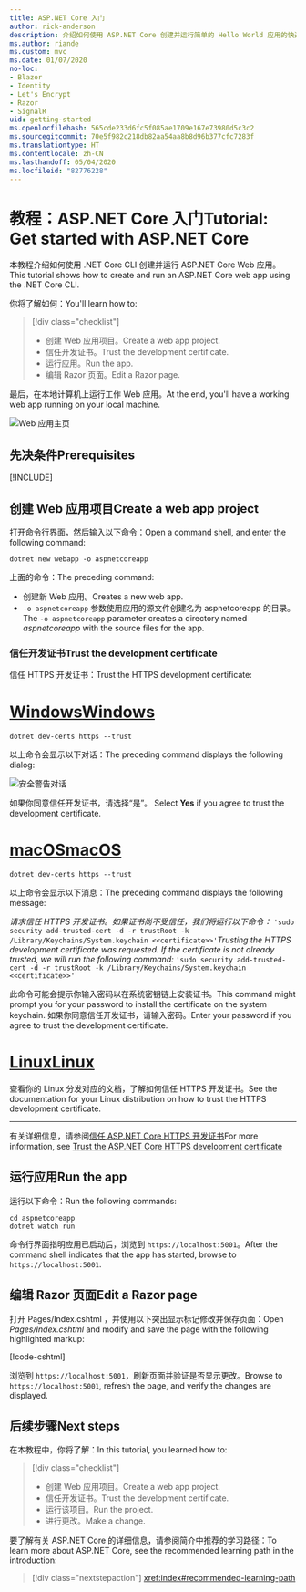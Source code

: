 ```yaml
---
title: ASP.NET Core 入门
author: rick-anderson
description: 介绍如何使用 ASP.NET Core 创建并运行简单的 Hello World 应用的快速教程。
ms.author: riande
ms.custom: mvc
ms.date: 01/07/2020
no-loc:
- Blazor
- Identity
- Let's Encrypt
- Razor
- SignalR
uid: getting-started
ms.openlocfilehash: 565cde233d6fc5f085ae1709e167e73980d5c3c2
ms.sourcegitcommit: 70e5f982c218db82aa54aa8b8d96b377cfc7283f
ms.translationtype: HT
ms.contentlocale: zh-CN
ms.lasthandoff: 05/04/2020
ms.locfileid: "82776228"
---
```

# <a name="tutorial-get-started-with-aspnet-core"></a><span data-ttu-id="e56c3-103">教程：ASP.NET Core 入门</span><span class="sxs-lookup"><span data-stu-id="e56c3-103">Tutorial: Get started with ASP.NET Core</span></span>

<span data-ttu-id="e56c3-104">本教程介绍如何使用 .NET Core CLI 创建并运行 ASP.NET Core Web 应用。</span><span class="sxs-lookup"><span data-stu-id="e56c3-104">This tutorial shows how to create and run an ASP.NET Core web app using the .NET Core CLI.</span></span>

<span data-ttu-id="e56c3-105">你将了解如何：</span><span class="sxs-lookup"><span data-stu-id="e56c3-105">You'll learn how to:</span></span>

> [!div class="checklist"]
> * <span data-ttu-id="e56c3-106">创建 Web 应用项目。</span><span class="sxs-lookup"><span data-stu-id="e56c3-106">Create a web app project.</span></span>
> * <span data-ttu-id="e56c3-107">信任开发证书。</span><span class="sxs-lookup"><span data-stu-id="e56c3-107">Trust the development certificate.</span></span>
> * <span data-ttu-id="e56c3-108">运行应用。</span><span class="sxs-lookup"><span data-stu-id="e56c3-108">Run the app.</span></span>
> * <span data-ttu-id="e56c3-109">编辑 Razor 页面。</span><span class="sxs-lookup"><span data-stu-id="e56c3-109">Edit a Razor page.</span></span>

<span data-ttu-id="e56c3-110">最后，在本地计算机上运行工作 Web 应用。</span><span class="sxs-lookup"><span data-stu-id="e56c3-110">At the end, you'll have a working web app running on your local machine.</span></span>

![Web 应用主页](_static/home-page.png)

## <a name="prerequisites"></a><span data-ttu-id="e56c3-112">先决条件</span><span class="sxs-lookup"><span data-stu-id="e56c3-112">Prerequisites</span></span>

[!INCLUDE[](~/includes/3.1-SDK.md)]

## <a name="create-a-web-app-project"></a><span data-ttu-id="e56c3-113">创建 Web 应用项目</span><span class="sxs-lookup"><span data-stu-id="e56c3-113">Create a web app project</span></span>

<span data-ttu-id="e56c3-114">打开命令行界面，然后输入以下命令：</span><span class="sxs-lookup"><span data-stu-id="e56c3-114">Open a command shell, and enter the following command:</span></span>

```dotnetcli
dotnet new webapp -o aspnetcoreapp
```

<span data-ttu-id="e56c3-115">上面的命令：</span><span class="sxs-lookup"><span data-stu-id="e56c3-115">The preceding command:</span></span>

* <span data-ttu-id="e56c3-116">创建新 Web 应用。</span><span class="sxs-lookup"><span data-stu-id="e56c3-116">Creates a new web app.</span></span>  
* <span data-ttu-id="e56c3-117">`-o aspnetcoreapp` 参数使用应用的源文件创建名为 aspnetcoreapp  的目录。</span><span class="sxs-lookup"><span data-stu-id="e56c3-117">The `-o aspnetcoreapp` parameter creates a directory named *aspnetcoreapp* with the source files for the app.</span></span>

### <a name="trust-the-development-certificate"></a><span data-ttu-id="e56c3-118">信任开发证书</span><span class="sxs-lookup"><span data-stu-id="e56c3-118">Trust the development certificate</span></span>

<span data-ttu-id="e56c3-119">信任 HTTPS 开发证书：</span><span class="sxs-lookup"><span data-stu-id="e56c3-119">Trust the HTTPS development certificate:</span></span>

# <a name="windows"></a>[<span data-ttu-id="e56c3-120">Windows</span><span class="sxs-lookup"><span data-stu-id="e56c3-120">Windows</span></span>](#tab/windows)

```dotnetcli
dotnet dev-certs https --trust
```

<span data-ttu-id="e56c3-121">以上命令会显示以下对话：</span><span class="sxs-lookup"><span data-stu-id="e56c3-121">The preceding command displays the following dialog:</span></span>

![安全警告对话](~/getting-started/_static/cert.png)

<span data-ttu-id="e56c3-123">如果你同意信任开发证书，请选择“是”。 </span><span class="sxs-lookup"><span data-stu-id="e56c3-123">Select **Yes** if you agree to trust the development certificate.</span></span>

# <a name="macos"></a>[<span data-ttu-id="e56c3-124">macOS</span><span class="sxs-lookup"><span data-stu-id="e56c3-124">macOS</span></span>](#tab/macos)

```dotnetcli
dotnet dev-certs https --trust
```

<span data-ttu-id="e56c3-125">以上命令会显示以下消息：</span><span class="sxs-lookup"><span data-stu-id="e56c3-125">The preceding command displays the following message:</span></span>

<span data-ttu-id="e56c3-126">*请求信任 HTTPS 开发证书。如果证书尚不受信任，我们将运行以下命令：* `'sudo security add-trusted-cert -d -r trustRoot -k /Library/Keychains/System.keychain <<certificate>>'`</span><span class="sxs-lookup"><span data-stu-id="e56c3-126">*Trusting the HTTPS development certificate was requested. If the certificate is not already trusted, we will run the following command:* `'sudo security add-trusted-cert -d -r trustRoot -k /Library/Keychains/System.keychain <<certificate>>'`</span></span>

<span data-ttu-id="e56c3-127">此命令可能会提示你输入密码以在系统密钥链上安装证书。</span><span class="sxs-lookup"><span data-stu-id="e56c3-127">This command might prompt you for your password to install the certificate on the system keychain.</span></span> <span data-ttu-id="e56c3-128">如果你同意信任开发证书，请输入密码。</span><span class="sxs-lookup"><span data-stu-id="e56c3-128">Enter your password if you agree to trust the development certificate.</span></span>

# <a name="linux"></a>[<span data-ttu-id="e56c3-129">Linux</span><span class="sxs-lookup"><span data-stu-id="e56c3-129">Linux</span></span>](#tab/linux)

<span data-ttu-id="e56c3-130">查看你的 Linux 分发对应的文档，了解如何信任 HTTPS 开发证书。</span><span class="sxs-lookup"><span data-stu-id="e56c3-130">See the documentation for your Linux distribution on how to trust the HTTPS development certificate.</span></span>

---

<span data-ttu-id="e56c3-131">有关详细信息，请参阅[信任 ASP.NET Core HTTPS 开发证书](xref:security/enforcing-ssl#trust-the-aspnet-core-https-development-certificate-on-windows-and-macos)</span><span class="sxs-lookup"><span data-stu-id="e56c3-131">For more information, see [Trust the ASP.NET Core HTTPS development certificate](xref:security/enforcing-ssl#trust-the-aspnet-core-https-development-certificate-on-windows-and-macos)</span></span>

## <a name="run-the-app"></a><span data-ttu-id="e56c3-132">运行应用</span><span class="sxs-lookup"><span data-stu-id="e56c3-132">Run the app</span></span>

<span data-ttu-id="e56c3-133">运行以下命令：</span><span class="sxs-lookup"><span data-stu-id="e56c3-133">Run the following commands:</span></span>

```dotnetcli
cd aspnetcoreapp
dotnet watch run
```

<span data-ttu-id="e56c3-134">命令行界面指明应用已启动后，浏览到 `https://localhost:5001`。</span><span class="sxs-lookup"><span data-stu-id="e56c3-134">After the command shell indicates that the app has started, browse to `https://localhost:5001`.</span></span>

## <a name="edit-a-razor-page"></a><span data-ttu-id="e56c3-135">编辑 Razor 页面</span><span class="sxs-lookup"><span data-stu-id="e56c3-135">Edit a Razor page</span></span>

<span data-ttu-id="e56c3-136">打开 Pages/Index.cshtml  ，并使用以下突出显示标记修改并保存页面：</span><span class="sxs-lookup"><span data-stu-id="e56c3-136">Open *Pages/Index.cshtml* and modify and save the page with the following highlighted markup:</span></span>

[!code-cshtml[](sample/index.cshtml?highlight=9)]

<span data-ttu-id="e56c3-137">浏览到 `https://localhost:5001`，刷新页面并验证是否显示更改。</span><span class="sxs-lookup"><span data-stu-id="e56c3-137">Browse to `https://localhost:5001`, refresh the page, and verify the changes are displayed.</span></span>

## <a name="next-steps"></a><span data-ttu-id="e56c3-138">后续步骤</span><span class="sxs-lookup"><span data-stu-id="e56c3-138">Next steps</span></span>

<span data-ttu-id="e56c3-139">在本教程中，你将了解：</span><span class="sxs-lookup"><span data-stu-id="e56c3-139">In this tutorial, you learned how to:</span></span>

> [!div class="checklist"]
> * <span data-ttu-id="e56c3-140">创建 Web 应用项目。</span><span class="sxs-lookup"><span data-stu-id="e56c3-140">Create a web app project.</span></span>
> * <span data-ttu-id="e56c3-141">信任开发证书。</span><span class="sxs-lookup"><span data-stu-id="e56c3-141">Trust the development certificate.</span></span>
> * <span data-ttu-id="e56c3-142">运行该项目。</span><span class="sxs-lookup"><span data-stu-id="e56c3-142">Run the project.</span></span>
> * <span data-ttu-id="e56c3-143">进行更改。</span><span class="sxs-lookup"><span data-stu-id="e56c3-143">Make a change.</span></span>

<span data-ttu-id="e56c3-144">要了解有关 ASP.NET Core 的详细信息，请参阅简介中推荐的学习路径：</span><span class="sxs-lookup"><span data-stu-id="e56c3-144">To learn more about ASP.NET Core, see the recommended learning path in the introduction:</span></span>

> [!div class="nextstepaction"]
> <xref:index#recommended-learning-path>
